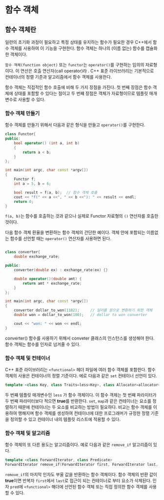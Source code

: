# 함수 객체

## 함수 객체란 

일련의 초기화 과정이 필요하고 특정 상태를 유지하는 함수가 필요한 경우 C++에서 함수 객체를 사용하여 이 기능을 구현한다. 함수 객체는 하나의 (이름 없는) 함수를 캡슐화한 객체이다. 

```함수 객체(function object)``` 또는 ```functor```는 ```operator()```를 구현하는 임의의 자료형이다. 이 연산은 호출 연산자(call operator)라 . 
C++ 표준 라이브러리는 기본적으로 컨테이너의 정렬 기준과 알고리즘에서 함수 객체를 사용한다. 

함수 객체는 직접적인 함수 호출에 비해 두 가지 장점을 가진다. 첫 번째 장점은 함수 객체에 상태를 포함할 수 있다는 점이고 두 번쨰 장점은 객체가 자료형이므로 템플릿 매개변수로 사용할 수 있다.

### 함수 객체 만들기 

함수 객체를 만들기 위해서 다음과 같은 형식을 만들고 ```operator()```를 구현한다. 

```c++
class Functor{
public:
	bool operator() (int a, int b)
	{
		return a < b;
	}
};

int main(int argc, char const *argv[])
{
	Functor f;
	int a = 5, b = 6;

	bool result = f(a, b);  // 함수 객체 호출 
	cout << "f(" << a <<", " << b <<"): " << result << endl;
	return 0;
}
```
```f(a, b)```는 함수를 호출하는 것과 같으나 실제로 Functor 자료형의 ```()``` 연산자를 호출한 것이다. 

다음 함수 객체 환율을 변환하는 함수 객체의 간단한 예이다. 객체 안에 포함되는 이름없는 함수를 선언할 때는 ```operator()``` 연산자를 사용하면 된다.

```c++

class converter{
	double exchange_rate;

public:
	converter(double ex) : exchange_rate(ex) {}

	double operator()(double amt) {
		return amt * exchange_rate;
	}
};

int main(int argc, char const *argv[])
{
	converter dollar_to_won(1182);     // 달러를 원으로 변환하기 위한 객체
	double won = dollar_to_won(100);   // dollar to won converter

	cout << "won: " << won << endl;
}

```
converter() 함수를 사용하기 위해서 conveter 클래스의 인스턴스를 생성해야 한다. 함수 객체는 함수를 인자로 넘겨줄 수 있다. 

### 함수 객체 및 컨테이너

C++ 표준 라이브러리는 ```<functional>``` 헤더 파일에 여러 함수 객체를 포함한다. 함수 객체의 사용은 컨테이너의 정렬 기준이다.
에로 다음과 같은 ```set``` 컨테이너 선언이 있다.

```c++
template <class Key, class Traits=less<Key>, class Allocator=allocator<Key>> class set
```
두 번쨰 템플릿 매개변수인 ```less``` 가 함수 객체이다. 이 함수 객체는 첫 번째 파라미터가 두 번째 파라미터보다 적으면 **true**를 반환한다.
```set```, ```map```과 같은 컨테이너는 요소를 정렬하기 때문에 컨테이너는 두 요소를 비교하는 방법이 필요하다. 
비교는 함수 객체를 이용하여 행해지며 함수 객체를 생성하여 컨테이너에 대한 프로그래머가 규정한 정렬 기준을 정의할 수 있고 컨테이너 내의 템플릿 리스트에 적용할 수 있다.

### 함수 객체 및 알고리즘 

함수 객체의 또 다른 용도는 알고리즘이다. 예로 다음과 같은 ```remove_if``` 알고리즘이 있다. 

```c++
template <class ForwardIterator, class Predicate>
ForwardIterator remove_if(ForwardIterator first, ForwardIterator last, Predicate pred);
```
```remove_if```의 마지막 인자도 부울 값을 반환하는 함수 객체이다. 함수 객체의 반환 값이 **true**이면 반복자 ```first```에서 ```last```로 접근이 되는 컨테이너로 부터 요소가 삭제된다. 인자 ```pred```에 ```<functional>``` 해더에 선언된 함수 객체 또는 직접 정의한 함수 객체를 사용할 수 있다. 
